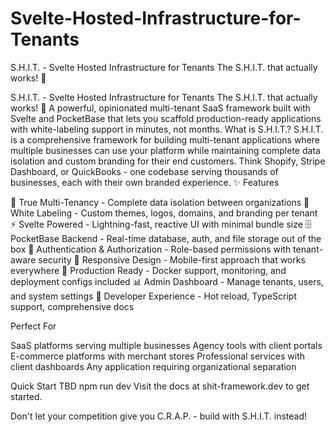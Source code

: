 # Svelte-Hosted-Infrastructure-for-Tenants
S.H.I.T. - Svelte Hosted Infrastructure for Tenants The S.H.I.T. that actually works! 🚀


S.H.I.T. - Svelte Hosted Infrastructure for Tenants
The S.H.I.T. that actually works! 🚀
A powerful, opinionated multi-tenant SaaS framework built with Svelte and PocketBase that lets you scaffold production-ready applications with white-labeling support in minutes, not months.
What is S.H.I.T.?
S.H.I.T. is a comprehensive framework for building multi-tenant applications where multiple businesses can use your platform while maintaining complete data isolation and custom branding for their end customers. Think Shopify, Stripe Dashboard, or QuickBooks - one codebase serving thousands of businesses, each with their own branded experience.
✨ Features

🏢 True Multi-Tenancy - Complete data isolation between organizations
🎨 White Labeling - Custom themes, logos, domains, and branding per tenant
⚡ Svelte Powered - Lightning-fast, reactive UI with minimal bundle size
🗄️ PocketBase Backend - Real-time database, auth, and file storage out of the box
🔐 Authentication & Authorization - Role-based permissions with tenant-aware security
📱 Responsive Design - Mobile-first approach that works everywhere
🚀 Production Ready - Docker support, monitoring, and deployment configs included
📊 Admin Dashboard - Manage tenants, users, and system settings
🔧 Developer Experience - Hot reload, TypeScript support, comprehensive docs

Perfect For

SaaS platforms serving multiple businesses
Agency tools with client portals
E-commerce platforms with merchant stores
Professional services with client dashboards
Any application requiring organizational separation

Quick Start
TBD
npm run dev
Visit the docs at shit-framework.dev to get started.

Don't let your competition give you C.R.A.P. - build with S.H.I.T. instead!

